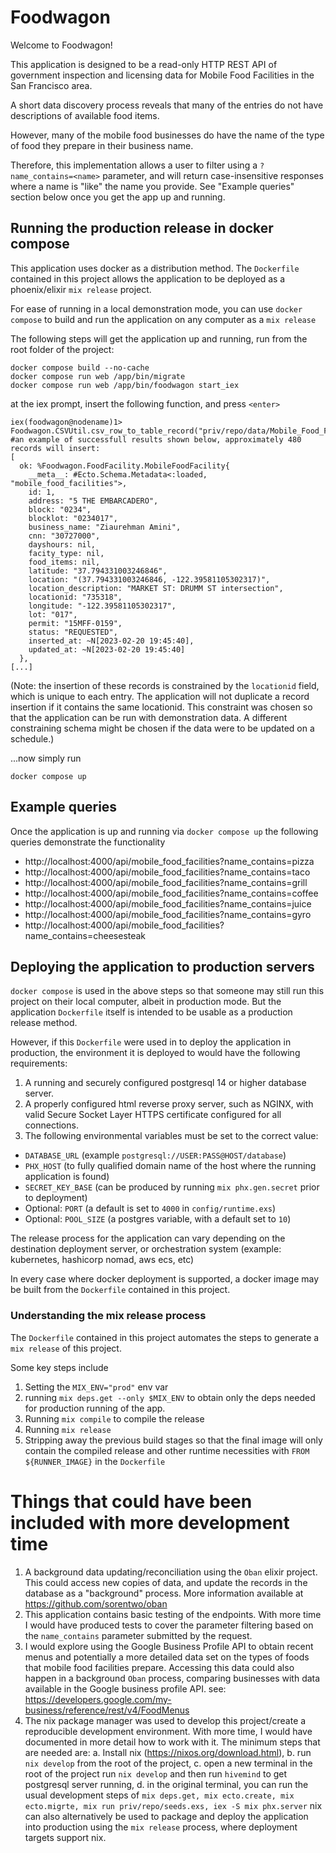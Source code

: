 # Foodwagon
Welcome to Foodwagon!

This application is designed to be a read-only HTTP REST API of government inspection and licensing data for Mobile Food Facilities in the San Francisco area.

A short data discovery process reveals that many of the entries do not have descriptions of available food items. 

However, many of the mobile food businesses do have the name of the type of food they prepare in their business name.

Therefore, this implementation allows a user to filter using a `?name_contains=<name>` parameter, and will return case-insensitive responses where a name is "like" the name you provide. See "Example queries" section below once you get the app up and running.

## Running the production release in docker compose

This application uses docker as a distribution method. The `Dockerfile` contained in this project allows the application to be deployed as a phoenix/elixir `mix release` project.

For ease of running in a local demonstration mode, you can use `docker compose` to build and run the application on any computer as a `mix release` 

The following steps will get the application up and running, run from the root folder of the project:

```
docker compose build --no-cache
docker compose run web /app/bin/migrate
docker compose run web /app/bin/foodwagon start_iex
```

at the iex prompt, insert the following function, and press `<enter>`

```
iex(foodwagon@nodename)1> Foodwagon.CSVUtil.csv_row_to_table_record("priv/repo/data/Mobile_Food_Facility_Permit.csv")
#an example of successfull results shown below, approximately 480 records will insert:
[
  ok: %Foodwagon.FoodFacility.MobileFoodFacility{
    __meta__: #Ecto.Schema.Metadata<:loaded, "mobile_food_facilities">,
    id: 1,
    address: "5 THE EMBARCADERO",
    block: "0234",
    blocklot: "0234017",
    business_name: "Ziaurehman Amini",
    cnn: "30727000",
    dayshours: nil,
    facity_type: nil,
    food_items: nil,
    latitude: "37.794331003246846",
    location: "(37.794331003246846, -122.39581105302317)",
    location_description: "MARKET ST: DRUMM ST intersection",
    locationid: "735318",
    longitude: "-122.39581105302317",
    lot: "017",
    permit: "15MFF-0159",
    status: "REQUESTED",
    inserted_at: ~N[2023-02-20 19:45:40],
    updated_at: ~N[2023-02-20 19:45:40]
  },
[...]
```

(Note: the insertion of these records is constrained by the `locationid` field, which is unique to each entry. The application will not duplicate a record insertion if it contains the same locationid. This constraint was chosen so that the application can be run with demonstration data. A different constraining schema might be chosen if the data were to be updated on a schedule.) 

...now simply run

`docker compose up`


## Example queries
Once the application is up and running via `docker compose up` the following queries demonstrate the functionality
- http://localhost:4000/api/mobile_food_facilities?name_contains=pizza
- http://localhost:4000/api/mobile_food_facilities?name_contains=taco
- http://localhost:4000/api/mobile_food_facilities?name_contains=grill
- http://localhost:4000/api/mobile_food_facilities?name_contains=coffee
- http://localhost:4000/api/mobile_food_facilities?name_contains=juice
- http://localhost:4000/api/mobile_food_facilities?name_contains=gyro
- http://localhost:4000/api/mobile_food_facilities?name_contains=cheesesteak

## Deploying the application to production servers 
`docker compose` is used in the above steps so that someone may still run this project on their local computer, albeit in production mode. But the application `Dockerfile` itself is intended to be usable as a production release method. 

However, if this `Dockerfile` were used in to deploy the application in production, the environment it is deployed to would have the following requirements:

1. A running and securely configured  postgresql 14 or higher database server. 
2. A properly configured html reverse proxy server, such as NGINX, with valid Secure Socket Layer HTTPS certificate configured for all connections.
3. The following environmental variables must be set to the correct value: 
  - `DATABASE_URL` (example `postgresql://USER:PASS@HOST/database`)
  - `PHX_HOST` (to fully qualified domain name of the host where the running application is found)  
  - `SECRET_KEY_BASE` (can be produced by running `mix phx.gen.secret` prior to deployment)
  - Optional: `PORT` (a default is set to `4000` in `config/runtime.exs`)
  - Optional: `POOL_SIZE` (a postgres variable, with a default set to `10`)

The release process for the application can vary depending on the destination deployment server, or orchestration system (example: kubernetes, hashicorp nomad, aws ecs, etc)

In every case where docker deployment is supported, a docker image may be built from the `Dockerfile` contained in this project.

### Understanding the mix release process
The `Dockerfile` contained in this project automates the steps to generate a `mix release` of this project.


Some key steps include

1. Setting the `MIX_ENV="prod"` env var
2. running `mix deps.get --only $MIX_ENV` to obtain only the deps needed for production running of the app.
3. Running `mix compile` to compile the release
4. Running `mix release`
5. Stripping away the previous build stages so that the final image will only contain the compiled release and other runtime necessities with `FROM ${RUNNER_IMAGE}` in the `Dockerfile`





# Things that could have been included with more development time

1. A background data updating/reconciliation using the `Oban` elixir project. This could access new copies of data, and update the records in the database as a "background" process. More information available at https://github.com/sorentwo/oban
2. This application contains basic testing of the endpoints. With more time I would have produced tests to cover the parameter filtering based on the `name_contains` parameter submitted by the request.
3. I would explore using the Google Business Profile API to obtain recent menus and potentially a more detailed data set on the types of foods that mobile food facilities prepare. Accessing this data could also happen in a background `Oban` process, comparing businesses with data available in the Google business profile API. see: https://developers.google.com/my-business/reference/rest/v4/FoodMenus
4. The nix package manager was used to develop this project/create a reproducible development environment. With more time, I would have documented in more detail how to work with it. The minimum steps that are needed are: a. Install nix (https://nixos.org/download.html), b. run `nix develop` from the root of the project, c. open a new terminal in the root of the project run `nix develop` and then run `hivemind` to get postgresql server running, d. in the original terminal, you can run the usual development steps of `mix deps.get, mix ecto.create, mix ecto.migrte, mix run priv/repo/seeds.exs, iex -S mix phx.server` nix can also alternatively be used to package and deploy the application into production using the `mix release` process, where deployment targets support nix.



